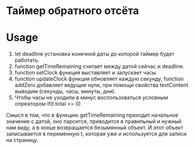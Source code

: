 # Таймер обратного отсёта

# Usage

1. let deadline установка конечной даты до которой таймер будет работать.
2. function getTimeRemaining считает между датой сейчас и deadline.
3. function setClock функция выставляет и запускает часы.
4. function updateClock функция обновляет каждую секунду, function addZero добавляет ведущие нули, при помощи
свойства textContent выводим (секунды, часы, минуты, дни).
5. Чтобы часы не уходили в минус воспользоваться условным опреатором if(t.total <= 0)       
        
Смысл в том, что в функцию getTimeRemaining приходит начальное значение с датой, оно парсится, приводится в правильный и нужный нам виду, а в конце возвращается безымянный объект. И этот объект записывается в переменную t, которая уже и используется для записи на страницу.
